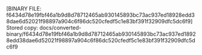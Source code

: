 [BINARY FILE: f6434d78e19fbf46a1b9d8d78712465ab930145893bc73ac937ed18928edd38dae6d52021f98897a904c6f86dc520cfedf5c1e83bf391f32909dfc5dc6f9]
Stored copy: docs/converted-binary/f6434d78e19fbf46a1b9d8d78712465ab930145893bc73ac937ed18928edd38dae6d52021f98897a904c6f86dc520cfedf5c1e83bf391f32909dfc5dc6f9
